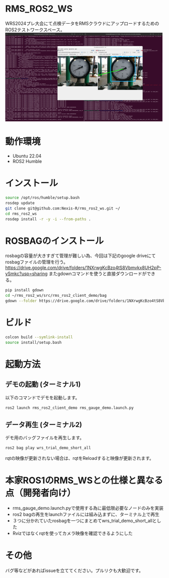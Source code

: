 # RMS_ROS2_WS
WRS2024プレ大会にて点検データをRMSクラウドにアップロードするためのROS2テストワークスペース。<br>
<img src="images/images.png" width="500">

# 動作環境
- Ubuntu 22.04
- ROS2 Humble

# インストール

```bash
source /opt/ros/humble/setup.bash
rosdep update
git clone git@github.com:Nexis-R/rms_ros2_ws.git ~/
cd rms_ros2_ws
rosdep install -r -y -i --from-paths .
```

# ROSBAGのインストール
rosbagの容量が大きすぎて管理が難しい為、今回は下記のgoogle driveにてrosbagファイルの管理を行う。<br>
https://drive.google.com/drive/folders/1NXrwgKcBzo4tS8Vbmvkx8UH2pP-ySmkc?usp=sharing
またgdownコマンドを使うと直接ダウンロードができる。

```bash
pip install gdown
cd ~/rms_ros2_ws/src/rms_ros2_client_demo/bag
gdown --folder https://drive.google.com/drive/folders/1NXrwgKcBzo4tS8Vbmvkx8UH2pP-ySmkc?usp=sharing
```

# ビルド
```bash
colcon build --symlink-install
source install/setup.bash
```

# 起動方法
## デモの起動 (ターミナル1)
以下のコマンドでデモを起動します。
```bash
ros2 launch rms_ros2_client_demo rms_gauge_demo.launch.py
```

##  データ再生 (ターミナル2)
デモ用のバッグファイルを再生します。
```bash
ros2 bag play wrs_trial_demo_short_all
```
rqtの映像が更新されない場合は、rqtをReloadすると映像が更新されます。

# 本家ROS1のRMS_WSとの仕様と異なる点（開発者向け）
- rms_gauge_demo.launch.pyで使用する為に最低限必要なノードのみを実装
- ros2 bagの再生をlaunchファイルには組み込まずに、ターミナル上で再生
- ３つに分かれていたrosbagを一つにまとめてwrs_trial_demo_short_allとした
- Rvizではなくrqtを使ってカメラ映像を確認できるようにした

# その他
バグ等などがあればissueを立ててください。プルリクも大歓迎です。
